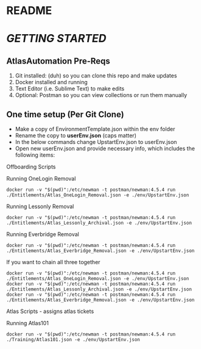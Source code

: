 # README #

# ***GETTING STARTED***

## AtlasAutomation Pre-Reqs

1. Git installed: (duh) so you can clone this repo and make updates 
2. Docker installed and running
3. Text Editor (i.e. Sublime Text) to make edits 
4. Optional: Postman so you can view collections or run them manually


## One time setup (Per Git Clone)
 
- Make a copy of EnvironmentTemplate.json within the env folder
- Rename the copy to **userEnv.json** (caps matter)
- In the below commands change UpstartEnv.json to userEnv.json
- Open new userEnv.json and provide necessary info, which includes the following items:


Offboarding Scripts

Running OneLogin Removal
```
docker run -v "$(pwd)":/etc/newman -t postman/newman:4.5.4 run ./Entitlements/Atlas_OneLogin_Removal.json -e ./env/UpstartEnv.json

```

Running Lessonly Removal
```
docker run -v "$(pwd)":/etc/newman -t postman/newman:4.5.4 run ./Entitlements/Atlas_Lessonly_Archival.json -e ./env/UpstartEnv.json

```

Running Everbridge Removal
```
docker run -v "$(pwd)":/etc/newman -t postman/newman:4.5.4 run ./Entitlements/Atlas_Everbridge_Removal.json -e ./env/UpstartEnv.json

```

If you want to chain all three together

```
docker run -v "$(pwd)":/etc/newman -t postman/newman:4.5.4 run ./Entitlements/Atlas_OneLogin_Removal.json -e ./env/UpstartEnv.json
docker run -v "$(pwd)":/etc/newman -t postman/newman:4.5.4 run ./Entitlements/Atlas_Lessonly_Archival.json -e ./env/UpstartEnv.json
docker run -v "$(pwd)":/etc/newman -t postman/newman:4.5.4 run ./Entitlements/Atlas_Everbridge_Removal.json -e ./env/UpstartEnv.json

```


Atlas Scripts - assigns atlas tickets


Running Atlas101
```
docker run -v "$(pwd)":/etc/newman -t postman/newman:4.5.4 run ./Training/Atlas101.json -e ./env/UpstartEnv.json

```